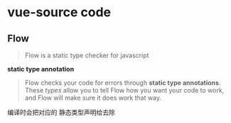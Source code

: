 vue-source code
===

## Flow
> Flow is a static type checker for javascript 

**static type annotation** 
> Flow checks your code for errors through **static type annotations**. These _types_ allow you to tell Flow how you want your code to work, and Flow will make sure it does work that way.

编译时会把对应的 静态类型声明给去除